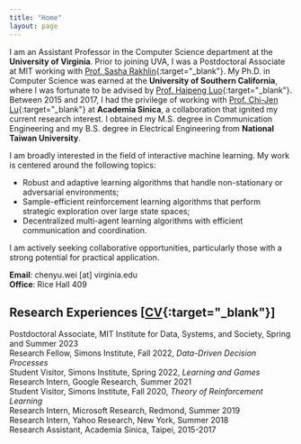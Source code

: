 ```yaml
---
title: "Home"
layout: page
---
```

 
I am an Assistant Professor in the Computer Science department at the **University of Virginia**. Prior to joining UVA, I was a Postdoctoral Associate at MIT working with [Prof. Sasha Rakhlin](http://www.mit.edu/~rakhlin/){:target="_blank"}. My Ph.D. in Computer Science was earned at the **University of Southern California**, where I was fortunate to be advised by [Prof. Haipeng Luo](https://haipeng-luo.net/){:target="_blank"}. Between 2015 and 2017, I had the privilege of working with [Prof. Chi-Jen Lu](https://homepage.iis.sinica.edu.tw/pages/cjlu/){:target="_blank"} at **Academia Sinica**, a collaboration that ignited my current research interest. I obtained my M.S. degree in Communication Engineering and my B.S. degree in Electrical Engineering from **National Taiwan University**.   

I am broadly interested in the field of interactive machine learning. My work is centered around the following topics:   
- Robust and adaptive learning algorithms that handle non-stationary or adversarial environments;   
- Sample-efficient reinforcement learning algorithms that perform strategic exploration over large state spaces;   
- Decentralized multi-agent learning algorithms with efficient communication and coordination.  

I am actively seeking collaborative opportunities, particularly those with a strong potential for practical application.  
  
**Email**: chenyu.wei [at] virginia.edu  
**Office**: Rice Hall 409  

<!-- <div style="line-height:3%;">
    <br>
</div> --> 


<!-- <div style="line-height:5%;">
    <br>
</div> -->

## Research Experiences [[CV](https://bahh723.github.io/document/cv.pdf){:target="_blank"}]
Postdoctoral Associate, MIT Institute for Data, Systems, and Society, Spring and Summer 2023   
Research Fellow, Simons Institute, Fall 2022, *Data-Driven Decision Processes*    
Student Visitor, Simons Institute, Spring 2022, *Learning and Games*   
Research Intern, Google Research, Summer 2021   
Student Visitor, Simons Institute, Fall 2020, *Theory of Reinforcement Learning*   
Research Intern, Microsoft Research, Redmond, Summer 2019   
Research Intern, Yahoo Research, New York, Summer 2018   
Research Assistant, Academia Sinica, Taipei, 2015-2017 
   
<!-- <div style="line-height:30%;">
    <br>
</div> -->




